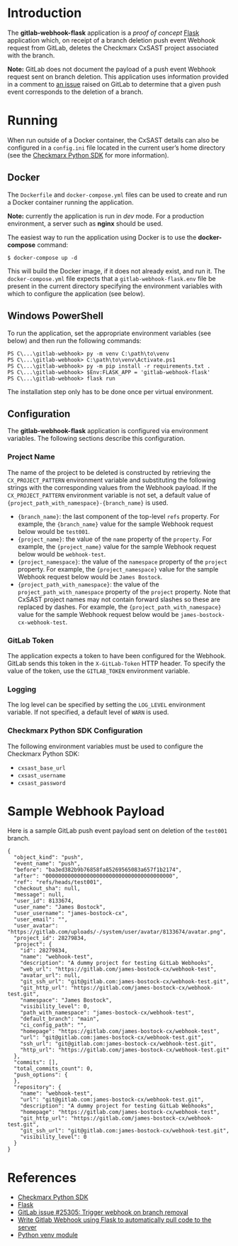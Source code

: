 # Introduction

The **gitlab-webhook-flask** application is a *proof of concept*
[Flask](https://flask.palletsprojects.com/en/2.0.x/) application
which, on receipt of a branch deletion push event Webhook request from
GitLab, deletes the Checkmarx CxSAST project associated with the
branch.

**Note:** GitLab does not document the payload of a push event Webhook
request sent on branch deletion. This application uses information
provided in a comment to [an
issue](https://gitlab.com/gitlab-org/gitlab/-/issues/25305) raised on
GitLab to determine that a given push event corresponds to the
deletion of a branch.

# Running

When run outside of a Docker container, the CxSAST details can also be
configured in a `config.ini` file located in the current user’s home
directory (see the [Checkmarx Python
SDK](https://github.com/checkmarx-ts/checkmarx-python-sdk) for more
information).

## Docker

The `Dockerfile` and `docker-compose.yml` files can be used to create
and run a Docker container running the application.

**Note:** currently the application is run in *dev* mode. For a
production environment, a server such as **nginx** should be used.

The easiest way to run the application using Docker is to use the
**docker-compose** command:

```
$ docker-compose up -d
```

This will build the Docker image, if it does not already exist, and
run it. The `docker-compose.yml` file expects that a
`gitlab-webhook-flask.env` file be present in the current directory
specifying the environment variables with which to configure the
application (see below).

## Windows PowerShell

To run the application, set the appropriate environment variables (see
below) and then run the following commands:

```
PS C\...\gitlab-webhook> py -m venv C:\path\to\venv
PS C\...\gitlab-webhook> C:\path\to\venv\Activate.ps1
PS C\...\gitlab-webhook> py -m pip install -r requirements.txt .
PS C\...\gitlab-webhook> $Env:FLASK_APP = 'gitlab-webhook-flask'
PS C\...\gitlab-webhook> flask run
```

The installation step only has to be done once per virtual environment.

## Configuration

The **gitlab-webhook-flask** application is configured via environment
variables. The following sections describe this configuration.

### Project Name

The name of the project to be deleted is constructed by retrieving the
`CX_PROJECT_PATTERN` environment variable and substituting the
following strings with the corresponding values from the Webhook
payload. If the `CX_PROJECT_PATTERN` environment variable is not set,
a default value of `{project_path_with_namespace}-{branch_name}` is
used.

- `{branch_name}`: the last component of the top-level `refs`
  property. For example, the `{branch_name}` value for the sample
  Webhook request below would be `test001`.
- `{project_name}`: the value of the `name` property of the
  `property`. For example, the `{project_name}` value for the sample
  Webhook request below would be `webhook-test`.
- `{project_namespace}`: the value of the `namespace` property of the
  `project` property. For example, the `{project_namespace}` value for
  the sample Webhook request below would be `James Bostock`.
- `{project_path_with_namespace}`: the value of the
  `project_path_with_namespace` property of the `project`
  property. Note that CxSAST project names may not contain forward
  slashes so these are replaced by dashes. For example, the
  `{project_path_with_namespace}` value for the sample Webhook request
  below would be `james-bostock-cx-webhook-test`.

### GitLab Token

The application expects a token to have been configured for the
Webhook. GitLab sends this token in the `X-GitLab-Token` HTTP
header. To specify the value of the token, use the `GITLAB_TOKEN`
environment variable.

### Logging

The log level can be specified by setting the `LOG_LEVEL` environment
variable. If not specified, a default level of `WARN` is used.

### Checkmarx Python SDK Configuration

The following environment variables must be used to configure the
Checkmarx Python SDK:

- `cxsast_base_url`
- `cxsast_username`
- `cxsast_password`

# Sample Webhook Payload

Here is a sample GitLab push event payload sent on deletion of the
`test001` branch.

```
{
  "object_kind": "push",
  "event_name": "push",
  "before": "ba3ed382b9b76858fa85269565083a657f1b2174",
  "after": "0000000000000000000000000000000000000000",
  "ref": "refs/heads/test001",
  "checkout_sha": null,
  "message": null,
  "user_id": 8133674,
  "user_name": "James Bostock",
  "user_username": "james-bostock-cx",
  "user_email": "",
  "user_avatar": "https://gitlab.com/uploads/-/system/user/avatar/8133674/avatar.png",
  "project_id": 28279834,
  "project": {
    "id": 28279834,
    "name": "webhook-test",
    "description": "A dummy project for testing GitLab Webhooks",
    "web_url": "https://gitlab.com/james-bostock-cx/webhook-test",
    "avatar_url": null,
    "git_ssh_url": "git@gitlab.com:james-bostock-cx/webhook-test.git",
    "git_http_url": "https://gitlab.com/james-bostock-cx/webhook-test.git",
    "namespace": "James Bostock",
    "visibility_level": 0,
    "path_with_namespace": "james-bostock-cx/webhook-test",
    "default_branch": "main",
    "ci_config_path": "",
    "homepage": "https://gitlab.com/james-bostock-cx/webhook-test",
    "url": "git@gitlab.com:james-bostock-cx/webhook-test.git",
    "ssh_url": "git@gitlab.com:james-bostock-cx/webhook-test.git",
    "http_url": "https://gitlab.com/james-bostock-cx/webhook-test.git"
  },
  "commits": [],
  "total_commits_count": 0,
  "push_options": {
  },
  "repository": {
    "name": "webhook-test",
    "url": "git@gitlab.com:james-bostock-cx/webhook-test.git",
    "description": "A dummy project for testing GitLab Webhooks",
    "homepage": "https://gitlab.com/james-bostock-cx/webhook-test",
    "git_http_url": "https://gitlab.com/james-bostock-cx/webhook-test.git",
    "git_ssh_url": "git@gitlab.com:james-bostock-cx/webhook-test.git",
    "visibility_level": 0
  }
}
```

# References

- [Checkmarx Python SDK](https://github.com/checkmarx-ts/checkmarx-python-sdk)
- [Flask](https://flask.palletsprojects.com/en/2.0.x/)
- [GitLab issue #25305: Trigger webhook on branch removal](https://gitlab.com/gitlab-org/gitlab/-/issues/25305)
- [Write Gitlab Webhook using Flask to automatically pull code to the server](https://www.programmersought.com/article/9998712133/)
- [Python venv module](https://docs.python.org/3/library/venv.html)
